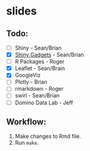 # slides

## Todo:

- [ ] Shiny - Sean/Brian
- [x] [Shiny Gadgets](http://shiny.rstudio.com/articles/gadgets.html) - Sean/Brian
- [ ] R Packages - Roger
- [x] Leaflet - Sean/Brain
- [x] GoogleViz
- [ ] Plotly - Brian
- [ ] rmarkdown - Roger
- [ ] swirl - Sean/Brian
- [ ] Domino Data Lab - Jeff

## Workflow:

1. Make changes to Rmd file.
2. Run `make`.